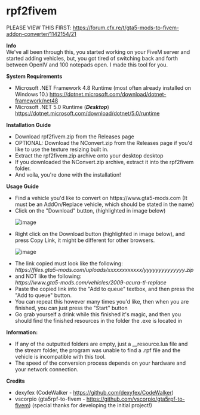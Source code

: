 <h1>rpf2fivem</h1>

PLEASE VIEW THIS FIRST: https://forum.cfx.re/t/gta5-mods-to-fivem-addon-converter/1142154/21

<b>Info</b>\
We've all been through this, you started working on your FiveM server and started adding vehicles, but, you got tired of switching back and forth between OpenIV and 100 notepads open. I made this tool for you.


<b>System Requirements</b>
- Microsoft .NET Framework 4.8 Runtime (most often already installed on Windows 10.)
https://dotnet.microsoft.com/download/dotnet-framework/net48
- Microsoft .NET 5.0 Runtime (***Desktop***)
https://dotnet.microsoft.com/download/dotnet/5.0/runtime


<b>Installation Guide</b>
<ul>
  <li>Download rpf2fivem.zip from the Releases page</li>
  <li>OPTIONAL: Download the NConvert.zip from the Releases page if you'd like to use the texture resizing built in.</li>
  <li>Extract the rpf2fivem.zip archive onto your desktop desktop</li>
  <li>If you downloaded the NConvert.zip archive, extract it into the rpf2fivem folder.</li>
  <li>And voíla, you're done with the installation!</li>
</ul>
  
  
<b>Usage Guide</b>
<ul>
  <li>Find a vehicle you'd like to convert on https://www.gta5-mods.com (It must be an AddOn/Replace vehicle, which should be stated in the name)</li>
  <li>Click on the "Download" button, (highlighted in image below)</li>

  ![image](https://user-images.githubusercontent.com/38162785/128640396-026c33eb-34a4-4021-809c-2b8483b450be.png)

  <li>Right click on the Download button (highlighted in image below), and press Copy Link, it might be different for other browsers.</li>
  
  ![image](https://user-images.githubusercontent.com/38162785/128640638-223e478f-8d0f-4355-8935-a14a843ccc0a.png)

  <li>The link copied must look like the following:</li>
  <i>https://files.gta5-mods.com/uploads/xxxxxxxxxxxx/yyyyyyyyyyyyyy.zip</i>
  <li>and NOT like the following:</li>
  <i>https://www.gta5-mods.com/vehicles/2009-acura-tl-replace</i>
  
  <li>Paste the copied link into the "Add to queue" textbox, and then press the "Add to queue" button.</li>
  <li>You can repeat this however many times you'd like, then when you are finished, you can just press the "Start" button</li>
  <li>Go grab yourself a drink while this finished it's magic, and then you should find the finished resources in the folder the .exe is located in</li>
</ul>
  
<b>Information:</b>
<ul>
  <li>If any of the outputted folders are empty, just a __resource.lua file and the stream folder, the program was unable to find a .rpf file and the vehicle is    incompatible with this tool.</li>
  <li>The speed of the conversion process depends on your hardware and your network connection.</li>
</ul>


  
<b>Credits</b>
- dexyfex (CodeWalker - https://github.com/dexyfex/CodeWalker)
- vscorpio (gta5rpf-to-fivem - https://github.com/vscorpio/gta5rpf-to-fivem) (special thanks for developing the initial project!)
